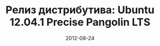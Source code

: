 ---
layout: post
title:  "Релиз дистрибутива: Ubuntu 12.04.1 Precise Pangolin LTS"
date: 2012-08-24   
---